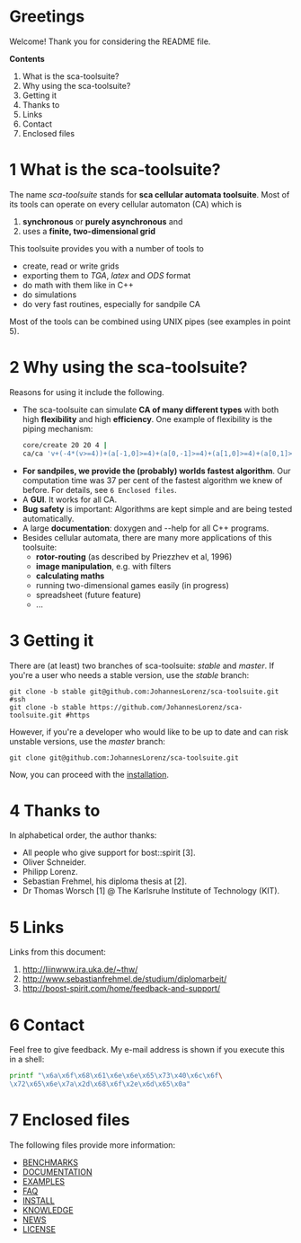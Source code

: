 # Greetings
Welcome! Thank you for considering the README file.

**Contents**

  1. What is the sca-toolsuite?
  2. Why using the sca-toolsuite?
  3. Getting it
  4. Thanks to
  5. Links
  6. Contact
  7. Enclosed files

# 1 What is the sca-toolsuite?

The name *sca-toolsuite* stands for **sca cellular automata toolsuite**. Most
of its tools can operate on every cellular automaton (CA) which is

  1. **synchronous** or **purely asynchronous** and
  2. uses a **finite, two-dimensional grid**

This toolsuite provides you with a number of tools to

  * create, read or write grids
  * exporting them to *TGA*, *latex* and *ODS* format
  * do math with them like in C++
  * do simulations
  * do very fast routines, especially for sandpile CA

Most of the tools can be combined using UNIX pipes (see examples in point 5).

# 2 Why using the sca-toolsuite?
Reasons for using it include the following.

  * The sca-toolsuite can simulate **CA of many different types** with both
    high **flexibility** and high **efficiency**. One example of flexibility
    is the piping mechanism:
    ```sh
    core/create 20 20 4 |
    ca/ca 'v+(-4*(v>=4))+(a[-1,0]>=4)+(a[0,-1]>=4)+(a[1,0]>=4)+(a[0,1]>=4)'
    ```
  * **For sandpiles, we provide the (probably) worlds fastest algorithm**. Our
    computation time was 37 per cent of the fastest algorithm we knew of
    before. For details, see `6 Enclosed files`.
  * A **GUI**. It works for all CA.
  * **Bug safety** is important: Algorithms are kept simple and are being
    tested automatically.
  * A large **documentation**: doxygen and --help for all C++ programs.
  * Besides cellular automata, there are many more applications of this
    toolsuite:
    * **rotor-routing** (as described by Priezzhev et al, 1996)
    * **image manipulation**, e.g. with filters
    * **calculating maths**
    * running two-dimensional games easily (in progress)
    * spreadsheet (future feature)
    * ...

# 3 Getting it

There are (at least) two branches of sca-toolsuite: *stable* and *master*. If
you're a user who needs a stable version, use the *stable* branch:
```
git clone -b stable git@github.com:JohannesLorenz/sca-toolsuite.git #ssh
git clone -b stable https://github.com/JohannesLorenz/sca-toolsuite.git #https
```
However, if you're a developer who would like to be up to date and can risk
unstable versions, use the *master* branch:
```
git clone git@github.com:JohannesLorenz/sca-toolsuite.git
```

Now, you can proceed with the [installation](INSTALL.md).

# 4 Thanks to
In alphabetical order, the author thanks:
  * All people who give support for bost::spirit [3].
  * Oliver Schneider.
  * Philipp Lorenz.
  * Sebastian Frehmel, his diploma thesis at [2].
  * Dr Thomas Worsch [1] @ The Karlsruhe Institute of Technology (KIT).

# 5 Links
Links from this document:
  1. http://liinwww.ira.uka.de/~thw/
  2. http://www.sebastianfrehmel.de/studium/diplomarbeit/
  3. http://boost-spirit.com/home/feedback-and-support/

# 6 Contact
Feel free to give feedback. My e-mail address is shown if you execute this in
a shell:
```sh
printf "\x6a\x6f\x68\x61\x6e\x6e\x65\x73\x40\x6c\x6f\
\x72\x65\x6e\x7a\x2d\x68\x6f\x2e\x6d\x65\x0a"
```

# 7 Enclosed files
The following files provide more information:
  * [BENCHMARKS](BENCHMARKS.md)
  * [DOCUMENTATION](DOCUMENTATION.md)
  * [EXAMPLES](EXAMPLES.md)
  * [FAQ](FAQ.md)
  * [INSTALL](INSTALL.md)
  * [KNOWLEDGE](KNOWLEDGE.md)
  * [NEWS](NEWS.md)
  * [LICENSE](LICENSE.txt)

